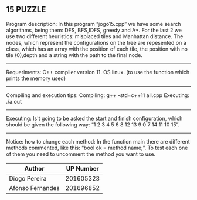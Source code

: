 15 PUZZLE
-------------------------------------------

Program description:
        In this program “jogo15.cpp” we have some search algorithms, being them: DFS, BFS,IDFS, greedy and A*. For the last 2 we use two different heuristics: misplaced tiles and Manhattan distance. The nodes, which represent the configurations on the tree are repesented on a class, which has an array with the position of each tile, the position with no tile (0),depth and a string with the path to the final node. 

-------------------------------------------

Requeriments:
	C++ complier version 11.
	OS linux. (to use the function which prints the memory used)

-------------------------------------------

Compiling and execution tips:
	Compiling: g++ -std=c++11 all.cpp                                                                                             Executing: ./a.out

-------------------------------------------

Executing:
	Is't going to be asked the start and finish configuration, which should be given the following way: “1 2 3 4 5 6 8 12 13 9 0 7 14 11 10 15”.

-------------------------------------------

Notice:
how to change each method:
     In the function main there are different methods commented, like this: “bool ok = method name;”. To test each one of them you need to uncomment the method you want to use.

| Author            |   UP Number       |
|-------------------|:-----------------:|
|Diogo Pereira      |   201605323       |
|Afonso Fernandes   |   201696852       |

